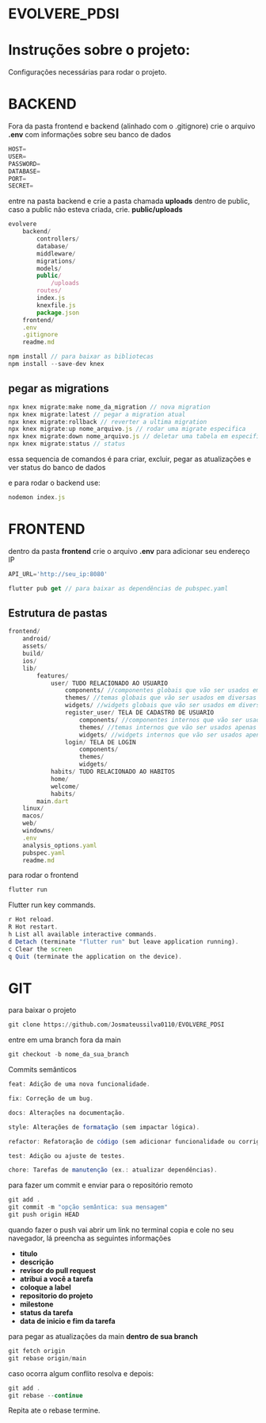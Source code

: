 # EVOLVERE_PDSI  
# Instruções sobre o projeto:  
Configurações necessárias para rodar o projeto.    
# BACKEND  
Fora da pasta frontend e backend (alinhado com o .gitignore) crie o arquivo **.env** com informações sobre seu banco de dados  

```python
HOST=
USER=
PASSWORD=
DATABASE=
PORT=
SECRET=
```  

entre na pasta backend e crie a pasta chamada **uploads** dentro de public, caso a public não esteva criada, crie. **public/uploads**

```javascript
evolvere
    backend/
        controllers/
        database/
        middleware/
        migrations/
        models/
        public/
            /uploads
        routes/
        index.js
        knexfile.js
        package.json
    frontend/
    .env
    .gitignore
    readme.md
``` 

```javascript
npm install // para baixar as bibliotecas 
npm install --save-dev knex
``` 

## pegar as migrations  
```javascript
npx knex migrate:make nome_da_migration // nova migration
npx knex migrate:latest // pegar a migration atual
npx knex migrate:rollback // reverter a ultima migration  
npx knex migrate:up nome_arquivo.js // rodar uma migrate especifica
npx knex migrate:down nome_arquivo.js // deletar uma tabela em especifica
npx knex migrate:status // status 
```  

essa sequencia de comandos é para criar, excluir, pegar as atualizações e ver status do banco de dados  

e para rodar o backend use:  

```javascript
nodemon index.js
``` 

# FRONTEND  

dentro da pasta **frontend** crie o arquivo **.env** para adicionar seu endereço IP
```javascript
API_URL='http://seu_ip:8080'
``` 

```javascript
flutter pub get // para baixar as dependências de pubspec.yaml
``` 

## Estrutura de pastas

```javascript
frontend/
    android/
    assets/
    build/
    ios/
    lib/
        features/
            user/ TUDO RELACIONADO AO USUARIO
                components/ //componentes globais que vão ser usados em diversas telas
                themes/ //temas globais que vão ser usados em diversas telas
                widgets/ //widgets globais que vão ser usados em diversas telas
                register_user/ TELA DE CADASTRO DE USUARIO
                    components/ //componentes internos que vão ser usados apenas nessa tela
                    themes/ //temas internos que vão ser usados apenas nessa tela
                    widgets/ //widgets internos que vão ser usados apenas nessa tela
                login/ TELA DE LOGIN
                    components/ 
                    themes/ 
                    widgets/ 
            habits/ TUDO RELACIONADO AO HABITOS
            home/
            welcome/
            habits/
        main.dart
    linux/
    macos/
    web/
    windowns/
    .env
    analysis_options.yaml
    pubspec.yaml
    readme.md
``` 

para rodar o frontend

```javascript
flutter run
``` 


Flutter run key commands.

```javascript
r Hot reload.
R Hot restart.
h List all available interactive commands.
d Detach (terminate "flutter run" but leave application running).
c Clear the screen
q Quit (terminate the application on the device).
``` 


# GIT

para baixar o projeto

```python
git clone https://github.com/Josmateussilva0110/EVOLVERE_PDSI
``` 

entre em uma branch fora da main 

```python
git checkout -b nome_da_sua_branch
``` 

Commits semânticos
```javascript
feat: Adição de uma nova funcionalidade.

fix: Correção de um bug.

docs: Alterações na documentação.

style: Alterações de formatação (sem impactar lógica).

refactor: Refatoração de código (sem adicionar funcionalidade ou corrigir bugs).

test: Adição ou ajuste de testes.

chore: Tarefas de manutenção (ex.: atualizar dependências).
``` 

para fazer um commit e enviar para o repositório remoto 

```javascript
git add .
git commit -m "opção semântica: sua mensagem"
git push origin HEAD 
``` 

quando fazer o push vai abrir um link no terminal copia e cole no seu navegador, lá preencha as seguintes informações

* **titulo**
* **descrição**
* **revisor do pull request**
* **atribui a você a tarefa**
* **coloque a label**
* **repositorio do projeto**
* **milestone**  
* **status da tarefa**
* **data de inicio e fim da tarefa**

para pegar as atualizações da main **dentro de sua branch**

```javascript
git fetch origin
git rebase origin/main
``` 
caso ocorra algum conflito resolva e depois:

```javascript
git add .
git rebase --continue
``` 
Repita ate o rebase termine.
